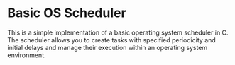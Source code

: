 # Basic OS Scheduler

This is a simple implementation of a basic operating system scheduler in C. The scheduler allows you to create tasks with specified periodicity and initial delays and manage their execution within an operating system environment.